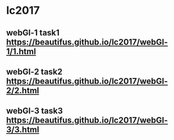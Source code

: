 # lc2017
## webGl-1   task1 https://beautifus.github.io/lc2017/webGl-1/1.html
## webGl-2   task2 https://beautifus.github.io/lc2017/webGl-2/2.html
## webGl-3   task3 https://beautifus.github.io/lc2017/webGl-3/3.html
